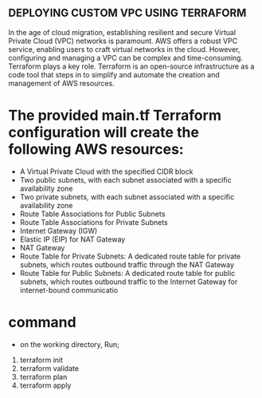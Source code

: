 ## DEPLOYING CUSTOM VPC USING TERRAFORM
In the age of cloud migration, establishing resilient and secure Virtual Private Cloud (VPC) networks is paramount. AWS offers a robust VPC service, enabling users to craft virtual networks in the cloud. However, configuring and managing a VPC can be complex and time-consuming. Terraform plays a key role. Terraform is an open-source infrastructure as a code tool that steps in to simplify and automate the creation and management of AWS resources.

# The provided main.tf Terraform configuration will create the following AWS resources:
- A Virtual Private Cloud with the specified CIDR block
- Two public subnets, with each subnet associated with a specific availability zone
- Two private subnets, with each subnet associated with a specific availability zone
- Route Table Associations for Public Subnets
- Route Table Associations for Private Subnets
- Internet Gateway (IGW)
- Elastic IP (EIP) for NAT Gateway
- NAT Gateway
- Route Table for Private Subnets: A dedicated route table for private subnets, which routes outbound traffic through the NAT Gateway
- Route Table for Public Subnets: A dedicated route table for public subnets, which routes outbound traffic to the Internet Gateway for internet-bound communicatio

# command
- on the working directory, Run;
1. terraform init
2. terraform validate
3. terraform plan
4. terraform apply

